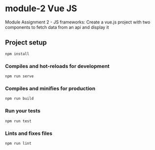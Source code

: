 # module-2 Vue JS

Module Assignment 2 - JS frameworks:
Create a vue.js project with two components to fetch data from an api and display it


## Project setup
```
npm install
```

### Compiles and hot-reloads for development
```
npm run serve
```

### Compiles and minifies for production
```
npm run build
```

### Run your tests
```
npm run test
```

### Lints and fixes files
```
npm run lint
```
